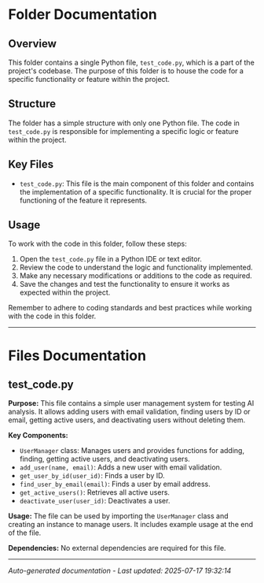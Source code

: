 # Folder Documentation

## Overview
This folder contains a single Python file, `test_code.py`, which is a part of the project's codebase. The purpose of this folder is to house the code for a specific functionality or feature within the project.

## Structure
The folder has a simple structure with only one Python file. The code in `test_code.py` is responsible for implementing a specific logic or feature within the project.

## Key Files
- `test_code.py`: This file is the main component of this folder and contains the implementation of a specific functionality. It is crucial for the proper functioning of the feature it represents.

## Usage
To work with the code in this folder, follow these steps:
1. Open the `test_code.py` file in a Python IDE or text editor.
2. Review the code to understand the logic and functionality implemented.
3. Make any necessary modifications or additions to the code as required.
4. Save the changes and test the functionality to ensure it works as expected within the project.

Remember to adhere to coding standards and best practices while working with the code in this folder.

---

# Files Documentation

## test_code.py

**Purpose:** This file contains a simple user management system for testing AI analysis. It allows adding users with email validation, finding users by ID or email, getting active users, and deactivating users without deleting them.

**Key Components:**
- `UserManager` class: Manages users and provides functions for adding, finding, getting active users, and deactivating users.
- `add_user(name, email)`: Adds a new user with email validation.
- `get_user_by_id(user_id)`: Finds a user by ID.
- `find_user_by_email(email)`: Finds a user by email address.
- `get_active_users()`: Retrieves all active users.
- `deactivate_user(user_id)`: Deactivates a user.

**Usage:** The file can be used by importing the `UserManager` class and creating an instance to manage users. It includes example usage at the end of the file.

**Dependencies:** No external dependencies are required for this file.

---
*Auto-generated documentation - Last updated: 2025-07-17 19:32:14*
